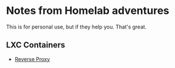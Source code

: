 # Notes from Homelab adventures
This is for personal use, but if they help you. That's great.

## LXC Containers
- [Reverse Proxy](ReverseProxy.md)